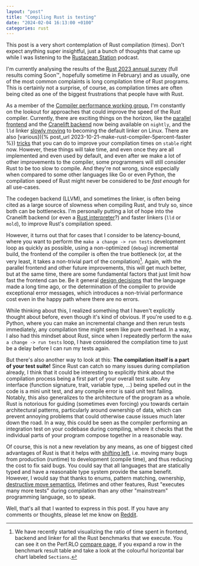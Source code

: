 ```yaml
---
layout: "post"
title: "Compiling Rust is testing"
date: "2024-02-04 16:13:00 +0100"
categories: rust
---
```


This post is a very short contemplation of Rust compilation (times). Don't expect anything super insightful, just a bunch of thoughts that came up while I was listening to the [Rustacean Station](https://rustacean-station.org/episode/cliff-crosland/) podcast.

I'm currently analysing the results of the [Rust 2023 annual survey](https://blog.rust-lang.org/2023/12/18/survey-launch.html) (full results coming Soon™, hopefully sometime in February) and as usually, one of the most common complaints is long compilation time of Rust programs. This is certainly not a surprise, of course, as compilation times are often being cited as one of the biggest frustrations that people have with Rust.

As a member of the [Compiler performance working group](https://www.rust-lang.org/governance/teams/compiler#Compiler%20performance%20working%20group), I'm constantly on the lookout
for approaches that could improve the speed of the Rust compiler. Currently, there are exciting
things on the horizon, like the [parallel frontend](https://blog.rust-lang.org/2023/11/09/parallel-rustc.html) and the [Cranelift backend](https://github.com/rust-lang/rustc_codegen_cranelift?tab=readme-ov-file#download-using-rustup) now being available on `nightly`, and the `lld` linker [slowly moving](https://github.com/rust-lang/rust/issues/71515) to becoming the default linker on Linux. There are also [various]({% post_url 2023-10-21-make-rust-compiler-5percent-faster %}) [tricks](https://nnethercote.github.io/perf-book/build-configuration.html#minimizing-compile-times) that you can do to improve your compilation times on `stable` right now. However, these things will take time, and even once they are all implemented and even used by default, and even after we make a lot of other improvements to the compiler, some programmers will still consider Rust to be too slow to compile. And they're not wrong, since especially when compared to some other languages like Go or even Python, the compilation
speed of Rust might never be considered to be *fast enough* for all use-cases.

The codegen backend (LLVM), and sometimes the linker, is often being cited as a large source of slowness when compiling Rust, and truly so, since both can be bottlenecks. I'm personally putting a lot of hope into the Cranelift backend (or even a [Rust interpreter](https://rust-lang.zulipchat.com/#narrow/stream/122651-general/topic/rustc_codegen_c/near/412964166)?) and faster linkers (`lld` or `mold`), to improve Rust's compilation speed.

However, it turns out that for cases that I consider to be latency-bound, where you want to perform the `make a change -> run tests` development loop as quickly as possible, using a non-optimized (`debug`) incremental build, the frontend of the compiler is often the true bottleneck (or, at the very least, it takes a non-trivial part of the compilation)[^fraction-chart]. Again, with the parallel frontend and other future improvements, this will get much better, but at the same time, there are some fundamental factors that just limit how fast the frontend can be. Be it general [design decisions](https://www.pingcap.com/blog/rust-compilation-model-calamity) that the language made a long time ago, or the determination of the compiler to provide exceptional error messages, which introduces a non-trivial performance cost even in the happy path where there are no errors.

[^fraction-chart]: We have recently started visualizing the ratio of time spent in frontend, backend and linker for all the Rust benchmarks that we execute. You can see it on the Perf.RLO [compare page](https://perf.rust-lang.org/compare.html), if you expand a row in the benchmark result table and take a look at the colourful horizontal bar chart labeled `Sections`.

While thinking about this, I realized something that I haven't explicitly thought about before, even though it's kind of obvious.
If you're used to e.g. Python, where you can make an incremental change and then rerun tests immediately, any compilation time might seem like pure overhead. In a way, I also had this mindset about Rust, since when I repeatedly perform the `make a change -> run tests` loop, I have considered the compilation time to just be a delay before I can run my tests again.

But there's also another way to look at this: **The compilation itself is a part of your test suite!** Since Rust can catch so many issues during compilation already, I think that it could be interesting to explicitly think about the compilation process being a first part of your overall test suite. Any interface (function signature, trait, variable type, …) being spelled out in the code is a mini unit test, and any compile error is said unit test failing. Notably, this also generalizes to the architecture of the program as a whole. Rust is notorious for guiding (sometimes even forcing) you towards certain architectural patterns, particularly around ownership of data, which can prevent annoying problems that could otherwise cause issues much later down the road. In a way, this could be seen as the compiler performing an integration test on your codebase during compiling, where it checks that the individual parts of your program compose together in a reasonable way.

Of course, this is not a new revelation by any means, as one of biggest cited advantages of Rust is that it helps with [shifting left](https://en.wikipedia.org/wiki/Shift-left_testing), i.e. moving many bugs from production (runtime) to development (compile time), and thus reducing the cost to fix said bugs. You could say that all languages that are statically typed and have a reasonable type system provide the same benefit. However, I would say that thanks to enums, pattern matching, ownership, [destructive move semantics](https://www.thecodedmessage.com/posts/cpp-move/), lifetimes and other features, Rust "executes many more tests" during compilation than any other "mainstream" programming language, so to speak.

Well, that's all that I wanted to express in this post. If you have any comments or thoughts, please let me know on [Reddit](https://www.reddit.com/r/rust/comments/1aiscx5/compiling_rust_is_testing/).
